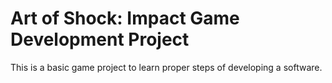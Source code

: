 # Art of Shock: Impact Game Development Project
This is a basic game project to learn proper steps of developing a software.
